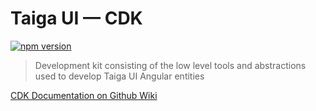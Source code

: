 # Taiga UI — CDK

[![npm version](https://img.shields.io/npm/v/@taiga-ui/cdk.svg)](https://npmjs.com/package/@tinkoff/ng-polymorpheus)

> Development kit consisting of the low level tools and abstractions used to develop Taiga UI Angular entities

[CDK Documentation on Github Wiki](https://github.com/TinkoffCreditSystems/taiga-ui/wiki/CDK)
